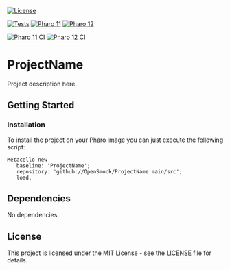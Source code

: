[![License](https://img.shields.io/github/license/OpenSmock/ProjectName.svg)](./LICENSE)

<badges for only one tests script>
   
[![Tests](https://github.com/OpenSmock/ProjectName/actions/workflows/Tests.yml/badge.svg)](https://github.com/OpenSmock/ProjectName/actions/workflows/Tests.yml)
[![Pharo 11](https://img.shields.io/badge/Pharo-11-%23aac9ff.svg)](https://pharo.org/download)
[![Pharo 12](https://img.shields.io/badge/Pharo-12-%23aac9ff.svg)](https://pharo.org/download)

<badges for separated tests scripts>
   
[![Pharo 11 CI](https://github.com/OpenSmock/ProjectName/actions/workflows/Pharo11CI.yml/badge.svg)](https://github.com/OpenSmock/ProjectName/actions/workflows/Pharo11CI.yml)
[![Pharo 12 CI](https://github.com/OpenSmock/ProjectName/actions/workflows/Pharo12CI.yml/badge.svg)](https://github.com/OpenSmock/ProjectName/actions/workflows/Pharo12CI.yml)

# ProjectName
Project description here.

## Getting Started

### Installation

To install the project on your Pharo image you can just execute the following script:

```smalltalk
Metacello new
   baseline: 'ProjectName';
   repository: 'github://OpenSmock/ProjectName:main/src';
   load.
```

## Dependencies

No dependencies.

## License

This project is licensed under the MIT License - see the [LICENSE](LICENSE) file for details.
